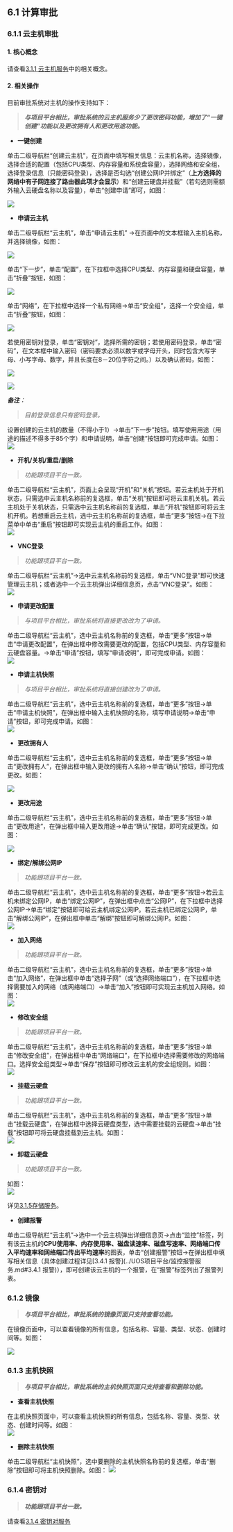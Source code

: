 ## 6.1 计算审批

### 6.1.1 云主机审批

#### 1. 核心概念

请查看[3.1.1 云主机服务](../UOS项目平台/计算服务.md#311-云主机服务)中的相关概念。

#### 2. 相关操作

目前审批系统对主机的操作支持如下：

> *__与项目平台相比，审批系统的云主机服务少了更改密码功能，增加了“一键创建”功能以及更改拥有人和更改用途功能。__*

* __一键创建__

单击二级导航栏“创建云主机”，在页面中填写相关信息：云主机名称，选择镜像，选择合适的配置（包括CPU类型、内存容量和系统盘容量），选择网络和安全组，选择登录信息（只能密码登录），选择是否勾选“创建公网IP并绑定”（**上方选择的网络中有子网连接了路由器此项才会显示**）和“创建云硬盘并挂载”（若勾选则需额外输入云硬盘名称以及容量），单击“创建申请”即可，如图：

![](../../img/Approval/Compute/6-1-1-001.png)

* __申请云主机__      

单击二级导航栏“云主机”，单击“申请云主机” ->在页面中的文本框输入主机名称，并选择镜像，如图：    

![](../../img/Approval/Compute/6-1-1-002.png)     

单击“下一步”，单击“配置”，在下拉框中选择CPU类型、内存容量和硬盘容量，单击“折叠”按钮，如图：    

![](../../img/Approval/Compute/6-1-1-003.png)

单击“网络”，在下拉框中选择一个私有网络->单击“安全组”，选择一个安全组，单击“折叠”按钮，如图：  
  
![](../../img/Approval/Compute/6-1-1-004.png)

若使用密钥对登录，单击“密钥对”，选择所需的密钥；若使用密码登录，单击“密码”，在文本框中输入密码（密码要求必须以数字或字母开头，同时包含大写字母、小写字母、数字，并且长度在8－20位字符之间。）以及确认密码，如图：    

![](../../img/Approval/Compute/6-1-1-005-1.png)

![](../../img/Approval/Compute/6-1-1-005-2.png)

*__备注__：*
> *目前登录信息只有密码登录。*    

设置创建的云主机的数量（不得小于1）->单击“下一步”按钮。填写使用用途（用途的描述不得多于85个字）和申请说明，单击“创建”按钮即可完成申请。如图：       
![](../../img/Approval/Compute/6-1-1-006.png)


* __开机/关机/重启/删除__    

> *功能跟项目平台一致。*

单击二级导航栏“云主机”，页面上会呈现“开机”和“关机”按钮。若云主机处于开机状态，只需选中云主机名称前的复选框，单击“关机”按钮即可将云主机关机。若云主机处于关机状态，只需选中云主机名称前的复选框，单击“开机”按钮即可将云主机开机。若想重启云主机，选中云主机名称前的复选框，单击“更多”按钮->在下拉菜单中单击“重启”按钮即可实现云主机的重启工作。如图：    
![](../../img/Approval/Compute/6-1-1-007.png)

* __VNC登录__     

> *功能跟项目平台一致。*

单击二级导航栏“云主机”->选中云主机名称前的复选框，单击“VNC登录”即可快速管理云主机；或者选中一个云主机弹出详细信息页，点击“VNC登录”。如图：    
![](../../img/Approval/Compute/6-1-1-008.png)

* __申请更改配置__    

> *与项目平台相比，审批系统将直接更改改为了申请。* 

单击二级导航栏“云主机”，选中云主机名称前的复选框，单击“更多”按钮->单击“申请更改配置”，在弹出框中修改需要更改的配置，包括CPU类型、内存容量和云硬盘容量。->单击“申请”按钮，填写“申请说明”，即可完成申请。如图：    
![](../../img/Approval/Compute/6-1-1-009.png)

* __申请主机快照__    

> *与项目平台相比，审批系统将直接创建改为了申请。* 

单击二级导航栏“云主机”，选中云主机名称前的复选框，单击“更多”按钮->单击“申请主机快照”，在弹出框中输入主机快照的名称，填写申请说明->单击“申请”按钮，即可完成申请。如图：    
![](../../img/Approval/Compute/6-1-1-010.png)

* __更改拥有人__

单击二级导航栏“云主机”，选中云主机名称前的复选框，单击“更多”按钮->单击“更改拥有人”，在弹出框中输入更改的拥有人名称->单击“确认”按钮，即可完成更改。如图：

![](../../img/Approval/Compute/6-1-1-011.png)

* __更改用途__

单击二级导航栏“云主机”，选中云主机名称前的复选框，单击“更多”按钮->单击“更改用途”，在弹出框中输入更改用途->单击“确认”按钮，即可完成更改。如图：

![](../../img/Approval/Compute/6-1-1-012.png)

* __绑定/解绑公网IP__   

> *功能跟项目平台一致。*

单击二级导航栏“云主机”，选中云主机名称前的复选框，单击“更多”按钮->若云主机未绑定公网IP，单击“绑定公网IP”，在弹出框中点击“公网IP”，在下拉框中选择公网IP->单击“绑定”按钮即可给云主机绑定公网IP。若云主机已绑定公网IP，单击“解绑公网IP”，在弹出框中单击“解绑”按钮即可解绑公网IP。如图：    
![](../../img/Approval/Compute/6-1-1-013.png)

* __加入网络__   

> *功能跟项目平台一致。*

单击二级导航栏“云主机”，选中云主机名称前的复选框，单击“更多”按钮->单击“加入网络”，在弹出框中单击“选择子网”（或“选择网络端口”），在下拉框中选择需要加入的网络（或网络端口）->单击“加入”按钮即可实现云主机加入网络。如图：    
![](../../img/Approval/Compute/6-1-1-014.png)

* __修改安全组__    

> *功能跟项目平台一致。*

单击二级导航栏“云主机”，选中云主机名称前的复选框，单击“更多”按钮->单击“修改安全组”，在弹出框中单击“网络端口”，在下拉框中选择需要修改的网络端口。选择安全组类型->单击“保存”按钮即可修改云主机的安全组规则。如图：    
![](../../img/Approval/Compute/6-1-1-015.png)

* __挂载云硬盘__    

> *功能跟项目平台一致。*

单击二级导航栏“云主机”，选中云主机名称前的复选框，单击“更多”按钮->单击“挂载云硬盘”，在弹出框中选择云硬盘类型，选中需要挂载的云硬盘->单击“挂载”按钮即可将云硬盘挂载到云主机。如图：    
![](../../img/Approval/Compute/6-1-1-016.png)

* __卸载云硬盘__    

> *功能跟项目平台一致。*

如图：    
![](../../img/Approval/Compute/6-1-1-017.png)

详见[3.1.5存储服务](../UOS项目平台/云主机服务.md#315-存储服务)。

* __创建报警__ 

单击二级导航栏“云主机”->选中一个云主机弹出详细信息页->点击“监控”标签，列有该云主机的**CPU使用率、内存使用率、磁盘读速率、磁盘写速率、网络端口传入平均速率和网络端口传出平均速率**的图表，单击“创建报警”按钮->在弹出框中填写相关信息（具体创建过程详见[3.4.1 报警](../UOS项目平台/监控报警服务.md#3.4.1 报警)），即可创建该云主机的一个报警，在“报警”标签列出了报警列表。


### 6.1.2 镜像

> *__与项目平台相比，审批系统的镜像页面只支持查看功能。__* 

在镜像页面中，可以查看镜像的所有信息，包括名称、容量、类型、状态、创建时间等。如图：
    
![](../../img/Approval/Compute/6-1-1-018.png)

### 6.1.3 主机快照

> *__与项目平台相比，审批系统的主机快照页面只支持查看和删除功能。__* 

* __查看主机快照__

在主机快照页面中，可以查看主机快照的所有信息，包括名称、容量、类型、状态、创建时间等。如图：    
![](../../img/Approval/Compute/6-1-1-019.png)

* __删除主机快照__

单击二级导航栏“主机快照”，选中要删除的主机快照名称前的复选框，单击“删除”按钮即可将主机快照删除。如图：
![](../../img/Approval/Compute/6-1-1-020.png)

### 6.1.4 密钥对

> *__功能跟项目平台一致。__*

请查看[3.1.4 密钥对服务](../UOS项目平台/计算服务.md#314-密钥对服务)